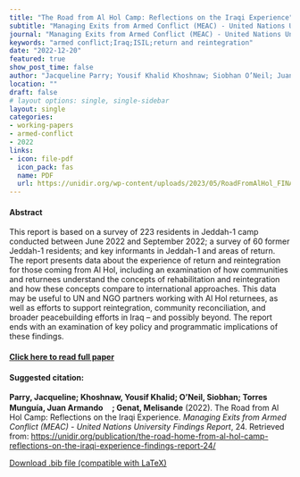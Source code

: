 ```yaml
---
title: "The Road from Al Hol Camp: Reflections on the Iraqi Experience"
subtitle: "Managing Exits from Armed Conflict (MEAC) - United Nations University Findings Report" 
journal: "Managing Exits from Armed Conflict (MEAC) - United Nations University Findings Report" 
keywords: "armed conflict;Iraq;ISIL;return and reintegration" 
date: "2022-12-20"
featured: true
show_post_time: false
author: "Jacqueline Parry; Yousif Khalid Khoshnaw; Siobhan O’Neil; Juan Armando Torres Munguía; Melisande Genat"
location: ""
draft: false
# layout options: single, single-sidebar
layout: single
categories:
- working-papers
- armed-conflict
- 2022
links:
- icon: file-pdf
  icon_pack: fas
  name: PDF
  url: https://unidir.org/wp-content/uploads/2023/05/RoadFromAlHol_FINAL-1.pdf
---
```




<h4> Abstract </h4>
<p> This report is based on a survey of 223 residents in Jeddah-1 camp conducted between June 2022 and September 2022; a survey of 60 former Jeddah-1 residents; and key informants in Jeddah-1 and areas of return.
The report presents data about the experience of return and reintegration for those coming from Al Hol, including an examination of how communities and returnees understand the concepts of rehabilitation and reintegration and how these concepts compare to international approaches.
This data may be useful to UN and NGO partners working with Al Hol returnees, as well as efforts to support reintegration, community reconciliation, and broader peacebuilding efforts in Iraq – and possibly beyond. The report ends with an examination of key policy and programmatic implications of these findings. </p>

<h4> <a href="https://unidir.org/publication/the-road-home-from-al-hol-camp-reflections-on-the-iraqi-experience-findings-report-24/" target="_blank"> Click here to read full paper </a></h4>

<h4>Suggested citation: </h4>
<p><b>Parry, Jacqueline; Khoshnaw, Yousif Khalid; O’Neil, Siobhan; Torres Munguía, Juan Armando<a href="https://orcid.org/0000-0003-3432-6941"><img src="https://fontawesome.com/icons/orcid?f=brands&s=solid" height="16" width="16" ></a>; Genat, Melisande</b> (2022). The Road from Al Hol Camp: Reflections on the Iraqi Experience. <i>Managing Exits from Armed Conflict (MEAC) - United Nations University Findings Report</i>, 24. Retrieved from: <a href="https://unidir.org/publication/the-road-home-from-al-hol-camp-reflections-on-the-iraqi-experience-findings-report-24/" target="_blank">https://unidir.org/publication/the-road-home-from-al-hol-camp-reflections-on-the-iraqi-experience-findings-report-24/</a></p>

<a href="cite.bib" download="cite.bib" class="button"> Download .bib file (compatible with LaTeX) </a>
